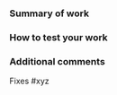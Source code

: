 ### Summary of work
<!---The changes you have made--->

### How to test your work
<!---This can be a list of step by step instructions---> 

### Additional comments
<!---Anything else: e.g. was the estimate reasonable for this issue?---> 

Fixes #xyz

